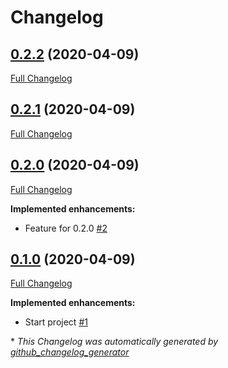 # Changelog

## [0.2.2](https://github.com/lazyfrosch/github-action-test/tree/0.2.2) (2020-04-09)

[Full Changelog](https://github.com/lazyfrosch/github-action-test/compare/0.2.1...0.2.2)

## [0.2.1](https://github.com/lazyfrosch/github-action-test/tree/0.2.1) (2020-04-09)

[Full Changelog](https://github.com/lazyfrosch/github-action-test/compare/0.2.0...0.2.1)

## [0.2.0](https://github.com/lazyfrosch/github-action-test/tree/0.2.0) (2020-04-09)

[Full Changelog](https://github.com/lazyfrosch/github-action-test/compare/0.1.0...0.2.0)

**Implemented enhancements:**

- Feature for 0.2.0 [\#2](https://github.com/lazyfrosch/github-action-test/issues/2)

## [0.1.0](https://github.com/lazyfrosch/github-action-test/tree/0.1.0) (2020-04-09)

[Full Changelog](https://github.com/lazyfrosch/github-action-test/compare/e2b799b2780f321a06ab6ffe8da14adb51b32101...0.1.0)

**Implemented enhancements:**

- Start project [\#1](https://github.com/lazyfrosch/github-action-test/issues/1)



\* *This Changelog was automatically generated by [github_changelog_generator](https://github.com/github-changelog-generator/github-changelog-generator)*
